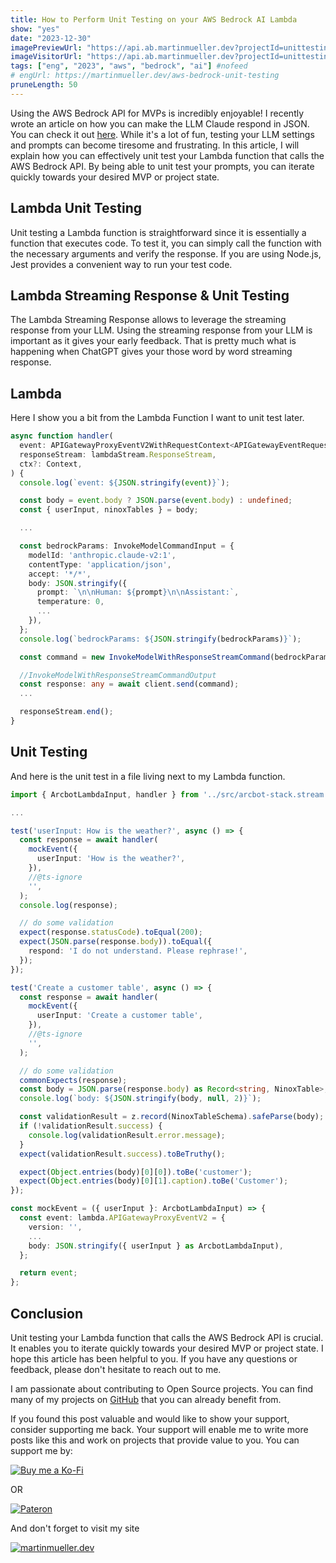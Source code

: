 ```yaml
---
title: How to Perform Unit Testing on your AWS Bedrock AI Lambda
show: "yes"
date: "2023-12-30"
imagePreviewUrl: "https://api.ab.martinmueller.dev?projectId=unittesting&state=preview"
imageVisitorUrl: "https://api.ab.martinmueller.dev?projectId=unittesting&state=visitor"
tags: ["eng", "2023", "aws", "bedrock", "ai"] #nofeed
# engUrl: https://martinmueller.dev/aws-bedrock-unit-testing
pruneLength: 50
---
```


Using the AWS Bedrock API for MVPs is incredibly enjoyable! I recently wrote an article on how you can make the LLM Claude respond in JSON. You can check it out [here](https://martinmueller.dev/aws-bedrock-validation). While it's a lot of fun, testing your LLM settings and prompts can become tiresome and frustrating. In this article, I will explain how you can effectively unit test your Lambda function that calls the AWS Bedrock API. By being able to unit test your prompts, you can iterate quickly towards your desired MVP or project state.

## Lambda Unit Testing

Unit testing a Lambda function is straightforward since it is essentially a function that executes code. To test it, you can simply call the function with the necessary arguments and verify the response. If you are using Node.js, Jest provides a convenient way to run your test code.

## Lambda Streaming Response & Unit Testing

The Lambda Streaming Response allows to leverage the streaming response from your LLM. Using the streaming response from your LLM is important as it gives your early feedback. That is pretty much what is happening when ChatGPT gives your those word by word streaming response.

## Lambda

Here I show you a bit from the Lambda Function I want to unit test later.

```ts
async function handler(
  event: APIGatewayProxyEventV2WithRequestContext<APIGatewayEventRequestContextV2>,
  responseStream: lambdaStream.ResponseStream,
  ctx?: Context,
) {
  console.log(`event: ${JSON.stringify(event)}`);

  const body = event.body ? JSON.parse(event.body) : undefined;
  const { userInput, ninoxTables } = body;

  ...

  const bedrockParams: InvokeModelCommandInput = {
    modelId: 'anthropic.claude-v2:1',
    contentType: 'application/json',
    accept: '*/*',
    body: JSON.stringify({
      prompt: `\n\nHuman: ${prompt}\n\nAssistant:`,
      temperature: 0,
      ...
    }),
  };
  console.log(`bedrockParams: ${JSON.stringify(bedrockParams)}`);

  const command = new InvokeModelWithResponseStreamCommand(bedrockParams);

  //InvokeModelWithResponseStreamCommandOutput
  const response: any = await client.send(command);
  ...

  responseStream.end();
}
```

## Unit Testing

And here is the unit test in a file living next to my Lambda function.

```ts
import { ArcbotLambdaInput, handler } from '../src/arcbot-stack.stream';

...

test('userInput: How is the weather?', async () => {
  const response = await handler(
    mockEvent({
      userInput: 'How is the weather?',
    }),
    //@ts-ignore
    '',
  );
  console.log(response);

  // do some validation
  expect(response.statusCode).toEqual(200);
  expect(JSON.parse(response.body)).toEqual({
    respond: 'I do not understand. Please rephrase!',
  });
});

test('Create a customer table', async () => {
  const response = await handler(
    mockEvent({
      userInput: 'Create a customer table',
    }),
    //@ts-ignore
    '',
  );

  // do some validation
  commonExpects(response);
  const body = JSON.parse(response.body) as Record<string, NinoxTable>;
  console.log(`body: ${JSON.stringify(body, null, 2)}`);

  const validationResult = z.record(NinoxTableSchema).safeParse(body);
  if (!validationResult.success) {
    console.log(validationResult.error.message);
  }
  expect(validationResult.success).toBeTruthy();

  expect(Object.entries(body)[0][0]).toBe('customer');
  expect(Object.entries(body)[0][1].caption).toBe('Customer');
});

const mockEvent = ({ userInput }: ArcbotLambdaInput) => {
  const event: lambda.APIGatewayProxyEventV2 = {
    version: '',
    ...
    body: JSON.stringify({ userInput } as ArcbotLambdaInput),
  };

  return event;
};
```

## Conclusion

Unit testing your Lambda function that calls the AWS Bedrock API is crucial. It enables you to iterate quickly towards your desired MVP or project state. I hope this article has been helpful to you. If you have any questions or feedback, please don't hesitate to reach out to me.

I am passionate about contributing to Open Source projects. You can find many of my projects on [GitHub](https://github.com/mmuller88) that you can already benefit from.

If you found this post valuable and would like to show your support, consider supporting me back. Your support will enable me to write more posts like this and work on projects that provide value to you. You can support me by:

[![Buy me a Ko-Fi](https://storage.ko-fi.com/cdn/useruploads/png_d554a01f-60f0-4969-94d1-7b69f3e28c2fcover.jpg?v=69a332f2-b808-4369-8ba3-dae0d1100dd4)](https://ko-fi.com/T6T1BR59W)

OR

[![Pateron](https://theastrologypodcast.com/wp-content/uploads/2015/06/become-my-patron-05.jpg)](https://www.patreon.com/bePatron?u=29010217)

And don't forget to visit my site

[![martinmueller.dev](https://martinmueller.dev/static/84caa5292a6d0c37c48ae280d04b5fa6/a7715/joint.jpg)](https://martinmueller.dev/resume)
